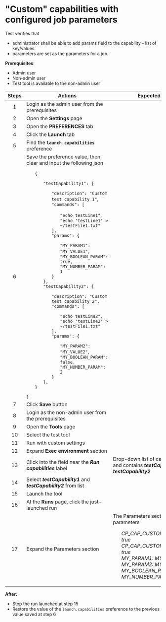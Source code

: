 # "Custom" capabilities with configured job parameters

Test verifies that 
- administrator shall be able to add params field to the capability - list of key/values. 
- parameters are set as the parameters for a job.

**Prerequisites**:
- Admin user
- Non-admin user
- Test tool is available to the non-admin user

| Steps | Actions | Expected results |
| :---: | --- | --- |
| 1 | Login as the admin user from the prerequisites | |
| 2 | Open the **Settings** page | |
| 3 | Open the **PREFERENCES** tab | |
| 4 | Click the **Launch** tab | |
| 5 | Find the **`launch.capabilities`** preference | |
| 6 | Save the preference value, then clear and input the following json <ul> `{` <ul> `"testCapability1": {` <ul> `"description": "Custom test capability 1"`, <br> `"commands": [` <ul> `"echo testLine1"`, <br> `"echo 'testLine1' > ~/testFile1.txt"` </ul> `],` <br> `"params": {` <ul> `"MY_PARAM1": "MY_VALUE1"`, <br> `"MY_BOOLEAN_PARAM": true,` <br> `"MY_NUMBER_PARAM": 1` </ul> `}` </ul> `},` <br> `"testCapability2": {` <ul> `"description": "Custom test capability 2",` <br> `"commands": [` <ul> `"echo testLine2",` <br> `"echo 'testLine2' > ~/testFile1.txt"` </ul> `],` <br> `"params": {` <ul> `"MY_PARAM2": "MY_VALUE2"`, <br> `"MY_BOOLEAN_PARAM": false,` <br> `"MY_NUMBER_PARAM": 2` </ul> `}` </ul> `},` </ul> `}` </ul> `}` |
| 7 | Click **Save** button | |
| 8 | Login as the non-admin user from the prerequisites | |
| 9 | Open the **Tools** page | |
| 10 | Select the test tool | |
| 11 | Run with custom settings | |
| 12 | Expand **Exec environment** section | |
| 13 | Click into the field near the ***Run capabilities*** label | Drop-down list of capabilities appears and contains ***testCapability1*** and ***testCapability2*** | 
| 14 | Select ***testCapability1*** and ***testCapability2*** from list |  |
| 15 | Launch the tool | |
| 16 | At the **Runs** page, click the just-launched run | |
| 17 | Expand the Parameters section | The Parameters section contains parameters <ul> *CP_CAP_CUSTOM_testCapability1: true* <br> *CP_CAP_CUSTOM_testCapability2: true* <br> *MY_PARAM1: MY_VALUE1* <br> *MY_PARAM2: MY_VALUE2* <br> *MY_BOOLEAN_PARAM: false* <br> *MY_NUMBER_PARAM: 2* |

**After:**
- Stop the run launched at step 15
- Restore the value of the `launch.capabilities` preference to the previous value saved at step 6